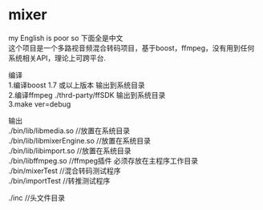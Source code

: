 # mixer
my English is poor so 下面全是中文   
这个项目是一个多路视音频混合转码项目，基于boost，ffmpeg，没有用到任何系统相关API，理论上可跨平台.   

编译  
1.编译boost 1.7 或以上版本      输出到系统目录   
2.编译ffmpeg ./thrd-party/ffSDK  输出到系统目录  
3.make ver=debug   

输出  
./bin/lib/libmedia.so         //放置在系统目录  
./bin/lib/libmixerEngine.so   //放置在系统目录  
./bin/lib/libimport.so        //放置在系统目录  
./bin/libffmpeg.so      //ffmpeg插件 必须存放在主程序工作目录  
./bin/mixerTest         //混合转码测试程序  
./bin/importTest        //转推测试程序  
 
./inc  //头文件目录  

